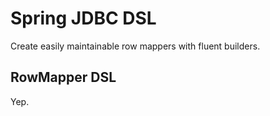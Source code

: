 # Spring JDBC DSL

Create easily maintainable row mappers with fluent builders.

## RowMapper DSL

Yep.
